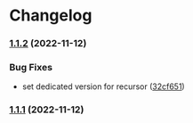 # Changelog


### [1.1.2](https://github.com/muhlba91/pdns-container/compare/container/recursor/v1.1.1...container/recursor/v1.1.2) (2022-11-12)


### Bug Fixes

* set dedicated version for recursor ([32cf651](https://github.com/muhlba91/pdns-container/commit/32cf6518d8086cb5b658eaea82f13326689c669f))

### [1.1.1](https://github.com/muhlba91/pdns-container/compare/container/recursor/v1.1.0...container/recursor/v1.1.1) (2022-11-12)
